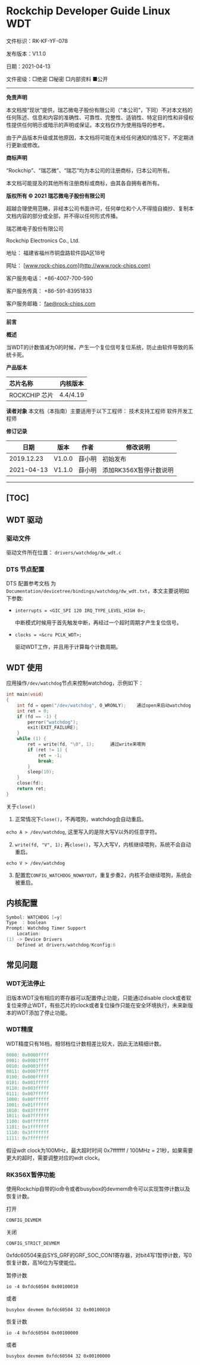 # **Rockchip Developer Guide Linux WDT**

文件标识：RK-KF-YF-078

发布版本：V1.1.0

日期：2021-04-13

文件密级：□绝密   □秘密   □内部资料   ■公开

---

**免责声明**

本文档按“现状”提供，瑞芯微电子股份有限公司（“本公司”，下同）不对本文档的任何陈述、信息和内容的准确性、可靠性、完整性、适销性、特定目的性和非侵权性提供任何明示或暗示的声明或保证。本文档仅作为使用指导的参考。

由于产品版本升级或其他原因，本文档将可能在未经任何通知的情况下，不定期进行更新或修改。

**商标声明**

“Rockchip”、“瑞芯微”、“瑞芯”均为本公司的注册商标，归本公司所有。

本文档可能提及的其他所有注册商标或商标，由其各自拥有者所有。

**版权所有 © 2021 瑞芯微电子股份有限公司**

超越合理使用范畴，非经本公司书面许可，任何单位和个人不得擅自摘抄、复制本文档内容的部分或全部，并不得以任何形式传播。

瑞芯微电子股份有限公司

Rockchip Electronics Co., Ltd.

地址：     福建省福州市铜盘路软件园A区18号

网址：     [www.rock-chips.com](http://www.rock-chips.com)

客户服务电话： +86-4007-700-590

客户服务传真： +86-591-83951833

客户服务邮箱： [fae@rock-chips.com](mailto:fae@rock-chips.com)

---

**前言**

**概述**

当WDT的计数值减为0的时候，产生一个复位信号复位系统，防止由软件导致的系统卡死。

**产品版本**

| **芯片名称**    | **内核版本** |
| :---------- | -------- |
| ROCKCHIP 芯片  | 4.4/4.19 |

**读者对象**
本文档（本指南）主要适用于以下工程师：
技术支持工程师
软件开发工程师

**修订记录**

| **日期**     | **版本** | **作者** | **修改说明** |
| ---------- | ------ | ------ | -------- |
| 2019.12.23 | V1.0.0 | 薛小明 | 初始发布 |
| 2021-04-13 | V1.1.0 | 薛小明 | 添加RK356X暂停计数说明 |

---
[TOC]
---

## WDT 驱动

### 驱动文件

驱动文件所在位置：
`drivers/watchdog/dw_wdt.c`

### DTS 节点配置

DTS 配置参考文档 为`Documentation/devicetree/bindings/watchdog/dw_wdt.txt`，本文主要说明如下参数:

- `interrupts = <GIC_SPI 120 IRQ_TYPE_LEVEL_HIGH 0>;`

  中断模式时候用于首先触发中断，再经过一个超时周期才产生复位信号。

- `clocks = <&cru PCLK_WDT>;`

  驱动WDT工作，并且用于计算每个计数周期。

## WDT 使用

应用操作`/dev/watchdog`节点来控制watchdog，示例如下：

```c
int main(void)
{
	int fd = open("/dev/watchdog", O_WRONLY);    通过open来启动watchdog
	int ret = 0;
	if (fd == -1) {
		perror("watchdog");
		exit(EXIT_FAILURE);
	}
	while (1) {
		ret = write(fd, "\0", 1);      通过write来喂狗
		if (ret != 1) {
			ret = -1;
			break;
		}
		sleep(10);
	}
	close(fd);
	return ret;
}
```

关于`close()`

1. 正常情况下`close()`，不再喂狗，watchdog会自动重启。

  `echo A > /dev/watchdog`, 这里写入的是除大写V以外的任意字符。

2. `write(fd, "V", 1);` 再`close()`，写入大写V，内核继续喂狗，系统不会自动重启。

  `echo V > /dev/watchdog`

3. 配置宏`CONFIG_WATCHDOG_NOWAYOUT`，重复步奏2，内核不会继续喂狗，系统会被重启。

## 内核配置

```c
Symbol: WATCHDOG [=y]
Type  : boolean
Prompt: Watchdog Timer Support
	Location:
(1) -> Device Drivers
	Defined at drivers/watchdog/Kconfig:6
```

## 常见问题

### WDT无法停止

旧版本WDT没有相应的寄存器可以配置停止功能，只能通过disable clock或者软复位来停止WDT，有些芯片的clock或者复位操作只能在安全环境执行，未来新版本的WDT添加了停止功能。

### WDT精度

WDT精度只有16档，相邻档位计数相差比较大，因此无法精细计数。

```c
0000: 0x0000ffff
0001: 0x0001ffff
0010: 0x0003ffff
0011: 0x0007ffff
0100: 0x000fffff
0101: 0x001fffff
0110: 0x003fffff
0111: 0x007fffff
1000: 0x00ffffff
1001: 0x01ffffff
1010: 0x03ffffff
1011: 0x07ffffff
1100: 0x0fffffff
1101: 0x1fffffff
1110: 0x3fffffff
1111: 0x7fffffff
```

假设wdt clock为100MHz，最大超时时间 0x7fffffff / 100MHz = 21秒，如果需要更大的超时，需要调整对应的wdt clock。

### RK356X暂停功能

使用Rockchip自带的io命令或者busybox的devmem命令可以实现暂停计数以及恢复计数。

打开

```
CONFIG_DEVMEM
```

关闭

```
CONFIG_STRICT_DEVMEM
```

0xfdc60504来自SYS_GRF的GRF_SOC_CON1寄存器，对bit4写1暂停计数，写0恢复计数，高16位为写使能位。

暂停计数

```shell
io -4 0xfdc60504 0x00100010
```

或者

```shell
busybox devmem 0xfdc60504 32 0x00100010
```

恢复计数

```shell
io -4 0xfdc60504 0x00100000
```

或者

```shell
busybox devmem 0xfdc60504 32 0x00100000
```